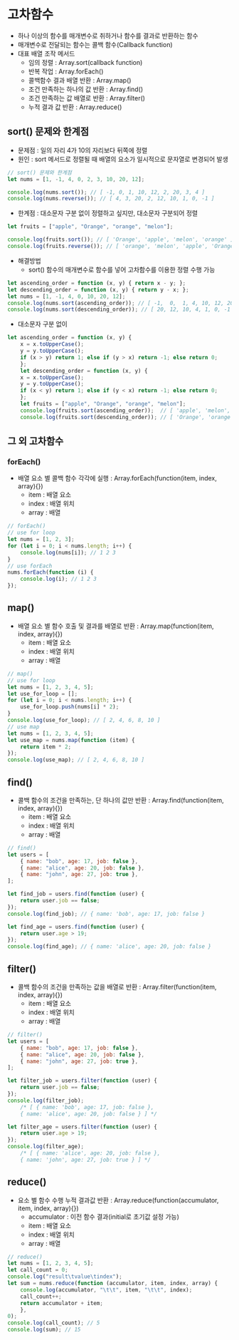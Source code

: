 # 고차함수

- 하나 이상의 함수를 매개변수로 취하거나 함수를 결과로 반환하는 함수
- 매개변수로 전달되는 함수는 콜백 함수(Callback function)
- 대표 배열 조작 메서드
    - 임의 정렬 : Array.sort(callback function)
    - 반복 작업 : Array.forEach()
    - 콜백함수 결과 배열 반환 : Array.map()
    - 조건 만족하는 하나의 값 반환 : Array.find()
    - 조건 만족하는 값 배열로 반환 : Array.filter()
    - 누적 결과 값 반환 : Array.reduce()

 

## sort() 문제와 한계점

- 문제점 : 일의 자리 4가 10의 자리보다 뒤쪽에 정렬
- 원인 : sort 메서드로 정렬될 때 배열의 요소가 일시적으로 문자열로 변경되어 발생

```jsx
// sort() 문제와 한계점
let nums = [1, -1, 4, 0, 2, 3, 10, 20, 12]; 

console.log(nums.sort()); // [ -1, 0, 1, 10, 12, 2, 20, 3, 4 ] 
console.log(nums.reverse()); // [ 4, 3, 20, 2, 12, 10, 1, 0, -1 ]
```

- 한계점 : 대소문자 구분 없이 정렬하고 싶지만, 대소문자 구분되어 정렬

```jsx
let fruits = ["apple", "Orange", "orange", "melon"]; 

console.log(fruits.sort()); // [ 'Orange', 'apple', 'melon', 'orange' ] 
console.log(fruits.reverse()); // [ 'orange', 'melon', 'apple', 'Orange' ]
```

- 해결방법
    - sort() 함수의 매개변수로 함수를 넣어 고차함수를 이용한 정렬 수행 가능

```jsx
let ascending_order = function (x, y) { return x - y; };
let descending_order = function (x, y) { return y - x; };
let nums = [1, -1, 4, 0, 10, 20, 12]; 
console.log(nums.sort(ascending_order)); // [ -1,  0,  1, 4, 10, 12, 20] 
console.log(nums.sort(descending_order)); // [ 20, 12, 10, 4, 1, 0, -1 ]
```

- 대소문자 구분 없이

```jsx
let ascending_order = function (x, y) {
	x = x.toUpperCase();
	y = y.toUpperCase();
	if (x > y) return 1; else if (y > x) return -1; else return 0;
	};
	let descending_order = function (x, y) {
	x = x.toUpperCase();
	y = y.toUpperCase();
	if (x < y) return 1; else if (y < x) return -1; else return 0;
	};
	let fruits = ["apple", "Orange", "orange", "melon"]; 
	console.log(fruits.sort(ascending_order)); 	// [ 'apple', 'melon', 'Orange', 'orange' ] 
	console.log(fruits.sort(descending_order)); // [ 'Orange', 'orange', 'melon', 'apple' ]
```

## 그 외 고차함수

### forEach()

- 배열 요소 별 콜백 함수 각각에 실행 : Array.forEach(function(item, index, array){})
    - item : 배열 요소
    - index : 배열 위치
    - array : 배열

```jsx
// forEach()
// use for loop
let nums = [1, 2, 3];
for (let i = 0; i < nums.length; i++) { 
	console.log(nums[i]); // 1 2 3
} 
// use forEach 
nums.forEach(function (i) { 
	console.log(i); // 1 2 3
});
```

## map()

- 배열 요소 별 함수 호출 및 결과를 배열로 반환 : Array.map(function(item, index, array){})
    - item : 배열 요소
    - index : 배열 위치
    - array : 배열

```jsx
// map()
// use for loop
let nums = [1, 2, 3, 4, 5]; 
let use_for_loop = [];
for (let i = 0; i < nums.length; i++) { 
	use_for_loop.push(nums[i] * 2);
}
console.log(use_for_loop); // [ 2, 4, 6, 8, 10 ]
// use map
let nums = [1, 2, 3, 4, 5];
let use_map = nums.map(function (item) { 
	return item * 2;
});
console.log(use_map); // [ 2, 4, 6, 8, 10 ]
```

## find()

- 콜백 함수의 조건을 만족하는, 단 하나의 값만 반환 : Array.find(function(item, index, array){})
    - item : 배열 요소
    - index : 배열 위치
    - array : 배열

```jsx
// find()
let users = [
	{ name: "bob", age: 17, job: false }, 
	{ name: "alice", age: 20, job: false }, 
	{ name: "john", age: 27, job: true },
];

let find_job = users.find(function (user) { 
	return user.job == false;
});
console.log(find_job); // { name: 'bob', age: 17, job: false } 

let find_age = users.find(function (user) {
	return user.age > 19; 
});
console.log(find_age); // { name: 'alice', age: 20, job: false }
```

## filter()

- 콜백 함수의 조건을 만족하는 값을 배열로 반환 : Array.filter(function(item, index, array){})
    - item : 배열 요소
    - index : 배열 위치
    - array : 배열

```jsx
// filter()
let users = [
	{ name: "bob", age: 17, job: false }, 
	{ name: "alice", age: 20, job: false }, 
	{ name: "john", age: 27, job: true },
];

let filter_job = users.filter(function (user) { 
	return user.job == false;
});
console.log(filter_job);
	/* [ { name: 'bob', age: 17, job: false },
	{ name: 'alice', age: 20, job: false } ] */ 

let filter_age = users.filter(function (user) {
	return user.age > 19; 
});
console.log(filter_age);
	/* [ { name: 'alice', age: 20, job: false }, 
	{ name: 'john', age: 27, job: true } ] */
```

## reduce()

- 요소 별 함수 수행 누적 결과값 반환 : Array.reduce(function(accumulator, item, index, array){})
    - accumulator : 이전 함수 결과(initial로 초기값 설정 가능)
    - item : 배열 요소
    - index : 배열 위치
    - array : 배열

```jsx
// reduce()
let nums = [1, 2, 3, 4, 5]; 
let call_count = 0;
console.log("result\tvalue\tindex");
let sum = nums.reduce(function (accumulator, item, index, array) { 
	console.log(accumulator, "\t\t", item, "\t\t", index);
	call_count++;
	return accumulator + item;
	}, 
0); 
console.log(call_count); // 5 
console.log(sum); // 15
```
